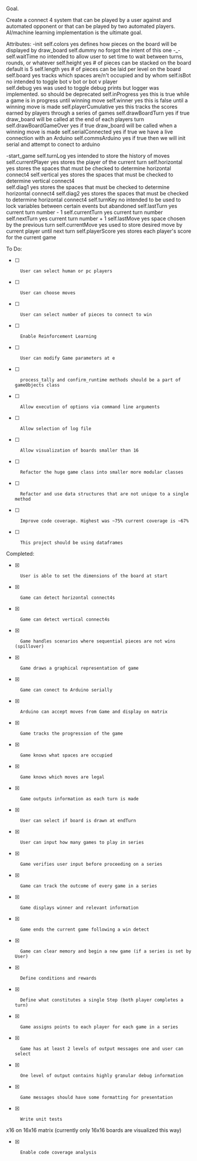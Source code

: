 Goal.

Create a connect 4 system that can be played by a user against and automated opponent or that can be played by two automated players. AI/machine learning implementation is the ultimate goal. 

Attributes:
-init
self.colors 				yes			defines how pieces on the board will be displayed by draw_board
self.dummy 					no			forgot the intent of this one -_-													 
self.waitTime 				no			intended to allow user to set time to wait between turns, rounds, or whatever
self.height 				yes			# of pieces can be stacked on the board default is 5
self.length					yes			# of pieces can be laid per level on the board 
self.board 					yes			tracks which spaces are/n't occupied and by whom
self.isBot 					no			intended to toggle bot v bot or bot v player	
self.debug 					yes			was used to toggle debug prints but logger was implemented. so should be deprecated
self.inProgress 			yes			this is true while a game is in progress until winning move 
self.winner 				yes			this is false until a winning move is made 
self.playerCumulative 		yes			this tracks the scores earned by players through a series of games 
self.drawBoardTurn			yes			if true draw_board will be called at the end of each players turn 
self.drawBoardGameOver 		yes			if true draw_board will be called when a winning move is made
self.serialConnected 		yes			if true we have a live connection with an Arduino
self.commsArduino			yes			if true then we will init serial and attempt to conect to arduino 

-start_game
self.turnLog				yes			intended to store the history of moves 
self.currentPlayer 			yes			stores the player of the current turn
self.horizontal 			yes			stores the spaces that must be checked to determine horizontal connect4
self.vertical 				yes			stores the spaces that must be checked to determine vertical connect4			
self.diag1 					yes			stores the spaces that must be checked to determine horizontal connect4
self.diag2 				    yes			stores the spaces that must be checked to determine horizontal connect4
self.turnKey 				no			intended to be used to lock variables between certain events but abandoned
self.lastTurn 				yes			current turn number - 1 
self.currentTurn 			yes			current turn number
self.nextTurn 				yes			current turn number + 1
self.lastMove 				yes			space chosen by the previous turn
self.currentMove 			yes			used to store desired move by current player until next turn
self.playerScore 			yes			stores each player's score for the current game 





To Do:
- [ ]		User can select human or pc players		
- [ ] 		User can choose moves 						
- [ ]		User can select number of pieces to connect to win
- [ ]		Enable Reinforcement Learning
- [ ]		User can modify Game parameters at e
- [ ] 		process_tally and confirm_runtime methods should be a part of gameObjects class
- [ ]		Allow execution of options via command line arguments
- [ ]		Allow selection of log file 
- [ ]		Allow visualization of boards smaller than 16
- [ ]		Refactor the huge game class into smaller more modular classes
- [ ]		Refactor and use data structures that are not unique to a single method 
- [ ]		Improve code coverage. Highest was ~75% current coverage is ~67% 
- [ ]		This project should be using dataframes 

Completed:
- [x]		User is able to set the dimensions of the board at start
- [x]		Game can detect horizontal connect4s 
- [x]		Game can detect vertical connect4s 
- [x]		Game handles scenarios where sequential pieces are not wins (spillover)
- [x]		Game draws a graphical representation of game 
- [x]		Game can conect to Arduino serially 
- [x]		Arduino can accept moves from Game and display on matrix 
- [x]		Game tracks the progression of the game 
- [x]		Game knows what spaces are occupied 
- [x]		Game knows which moves are legal 
- [x]		Game outputs information as each turn is made 
- [x]		User can select if board is drawn at endTurn
- [x]		User can input how many games to play in series
- [x]		Game verifies user input before proceeding on a series 
- [x]		Game can track the outcome of every game in a series 
- [x]		Game displays winner and relevant information 
- [x]		Game ends the current game following a win detect 
- [x] 		Game can clear memory and begin a new game (if a series is set by User)
- [x]		Define conditions and rewards
- [x]		Define what constitutes a single Step (both player completes a turn)
- [x]		Game assigns points to each player for each game in a series
- [x]		Game has at least 2 levels of output messages one and user can select
- [x]		One level of output contains highly granular debug information
- [x]		Game messages should have some formatting for presentation
- [x]		Write unit tests
x16 on 16x16 matrix (currently only 16x16 boards are visualized this way)
- [x] 		Enable code coverage analysis 